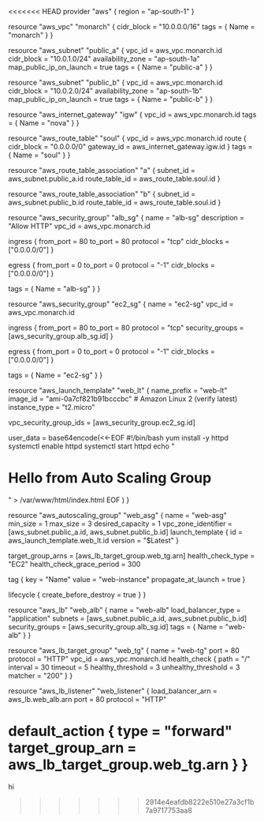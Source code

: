 <<<<<<< HEAD
provider "aws" {
  region = "ap-south-1"
}

resource "aws_vpc" "monarch" {
  cidr_block = "10.0.0.0/16"
  tags = { Name = "monarch" }
}

resource "aws_subnet" "public_a" {
  vpc_id     = aws_vpc.monarch.id
  cidr_block = "10.0.1.0/24"
  availability_zone = "ap-south-1a"
  map_public_ip_on_launch = true
  tags = { Name = "public-a" }
}

resource "aws_subnet" "public_b" {
  vpc_id     = aws_vpc.monarch.id
  cidr_block = "10.0.2.0/24"
  availability_zone = "ap-south-1b"
  map_public_ip_on_launch = true
  tags = { Name = "public-b" }
}

resource "aws_internet_gateway" "igw" {
  vpc_id = aws_vpc.monarch.id
  tags = { Name = "nova" }
}

resource "aws_route_table" "soul" {
  vpc_id = aws_vpc.monarch.id
  route {
    cidr_block = "0.0.0.0/0"
    gateway_id = aws_internet_gateway.igw.id
  }
  tags = { Name = "soul" }
}

resource "aws_route_table_association" "a" {
  subnet_id      = aws_subnet.public_a.id
  route_table_id = aws_route_table.soul.id
}

resource "aws_route_table_association" "b" {
  subnet_id      = aws_subnet.public_b.id
  route_table_id = aws_route_table.soul.id
}

resource "aws_security_group" "alb_sg" {
  name        = "alb-sg"
  description = "Allow HTTP"
  vpc_id      = aws_vpc.monarch.id

  ingress {
    from_port   = 80
    to_port     = 80
    protocol    = "tcp"
    cidr_blocks = ["0.0.0.0/0"]
  }

  egress {
    from_port   = 0
    to_port     = 0
    protocol    = "-1"
    cidr_blocks = ["0.0.0.0/0"]
  }

  tags = { Name = "alb-sg" }
}

resource "aws_security_group" "ec2_sg" {
  name        = "ec2-sg"
  vpc_id      = aws_vpc.monarch.id

  ingress {
    from_port   = 80
    to_port     = 80
    protocol    = "tcp"
    security_groups = [aws_security_group.alb_sg.id]
  }

  egress {
    from_port   = 0
    to_port     = 0
    protocol    = "-1"
    cidr_blocks = ["0.0.0.0/0"]
  }

  tags = { Name = "ec2-sg" }
}

resource "aws_launch_template" "web_lt" {
  name_prefix   = "web-lt"
  image_id      = "ami-0a7cf821b91bcccbc" # Amazon Linux 2 (verify latest)
  instance_type = "t2.micro"

  vpc_security_group_ids = [aws_security_group.ec2_sg.id]

  user_data = base64encode(<<-EOF
              #!/bin/bash
              yum install -y httpd
              systemctl enable httpd
              systemctl start httpd
              echo "<h1>Hello from Auto Scaling Group</h1>" > /var/www/html/index.html
              EOF
            )
}

resource "aws_autoscaling_group" "web_asg" {
  name                      = "web-asg"
  min_size                  = 1
  max_size                  = 3
  desired_capacity          = 1
  vpc_zone_identifier       = [aws_subnet.public_a.id, aws_subnet.public_b.id]
  launch_template {
    id      = aws_launch_template.web_lt.id
    version = "$Latest"
  }

  target_group_arns = [aws_lb_target_group.web_tg.arn]
  health_check_type = "EC2"
  health_check_grace_period = 300

  tag {
    key                 = "Name"
    value               = "web-instance"
    propagate_at_launch = true
  }

  lifecycle {
    create_before_destroy = true
  }
}

resource "aws_lb" "web_alb" {
  name               = "web-alb"
  load_balancer_type = "application"
  subnets            = [aws_subnet.public_a.id, aws_subnet.public_b.id]
  security_groups    = [aws_security_group.alb_sg.id]
  tags = { Name = "web-alb" }
}

resource "aws_lb_target_group" "web_tg" {
  name     = "web-tg"
  port     = 80
  protocol = "HTTP"
  vpc_id   = aws_vpc.monarch.id
  health_check {
    path                = "/"
    interval            = 30
    timeout             = 5
    healthy_threshold   = 3
    unhealthy_threshold = 3
    matcher             = "200"
  }
}

resource "aws_lb_listener" "web_listener" {
  load_balancer_arn = aws_lb.web_alb.arn
  port              = 80
  protocol          = "HTTP"

  default_action {
    type             = "forward"
    target_group_arn = aws_lb_target_group.web_tg.arn
  }
}
=======
hi
>>>>>>> 2914e4eafdb8222e510e27a3cf1b7a9717753aa8
